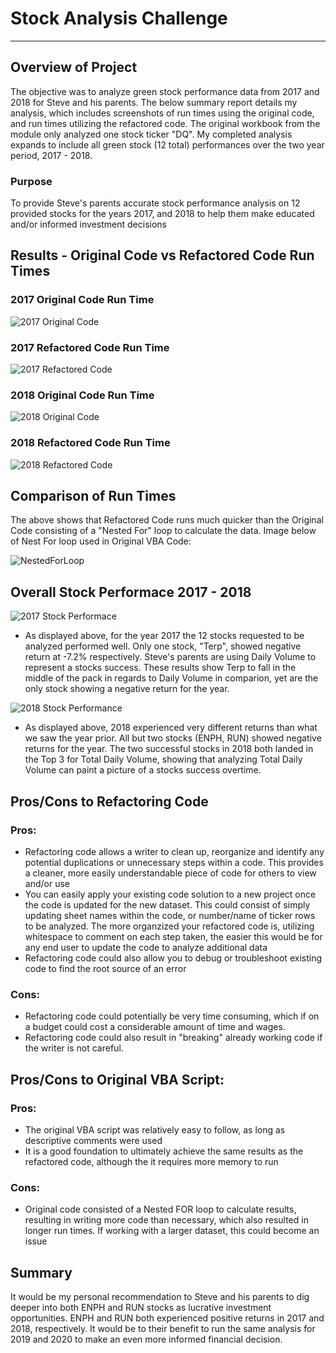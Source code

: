 # Stock Analysis Challenge
---
## Overview of Project
The objective was to analyze green stock performance data from 2017 and 2018 for Steve and his parents. The below summary report details my analysis, which includes screenshots of run times using the original code, and run times utilizing the refactored code.  The original workbook from the module only analyzed one stock ticker "DQ".  My completed analysis expands to include all green stock (12 total) performances over the two year period, 2017 - 2018.

### Purpose
To provide Steve's parents accurate stock performance analysis on 12 provided stocks for the years 2017, and 2018 to help them make educated and/or informed investment decisions

## Results - Original Code vs Refactored Code Run Times
### 2017 Original Code Run Time
![2017 Original Code](https://user-images.githubusercontent.com/89044350/131709059-6f4ee347-1e62-415b-91e2-52f0a79bad8d.PNG)

### 2017 Refactored Code Run Time
![2017 Refactored Code](https://user-images.githubusercontent.com/89044350/131709084-d6d93d3d-87e3-45cc-83ec-e2d44334fa14.PNG)

### 2018 Original Code Run Time
![2018 Original Code](https://user-images.githubusercontent.com/89044350/131709124-c808e5e1-d037-414a-bbec-ec0336fdc38f.PNG)

### 2018 Refactored Code Run Time
![2018 Refactored Code](https://user-images.githubusercontent.com/89044350/131709150-0ca955c2-98a8-49c8-8a4d-4305e25ce864.PNG)

## Comparison of Run Times
The above shows that Refactored Code runs much quicker than the Original Code consisting of a "Nested For" loop to calculate the data. 
Image below of Nest For loop used in Original VBA Code:

![NestedForLoop](https://user-images.githubusercontent.com/89044350/131711307-e54e343d-66eb-48b8-9077-f980ec52ac82.PNG)


## Overall Stock Performace 2017 - 2018
![2017 Stock Performace](https://user-images.githubusercontent.com/89044350/131676383-e5b804fd-bab0-4b95-ae55-36b5eded0c5f.PNG)

- As displayed above, for the year 2017 the 12 stocks requested to be analyzed performed well.  Only one stock, "Terp", showed negative return at -7.2% respectively. Steve's parents are using Daily Volume to represent a stocks success.  These results show Terp to fall in the middle of the pack in regards to Daily Volume in comparion, yet are the only stock showing a negative return for the year.

![2018 Stock Performance](https://user-images.githubusercontent.com/89044350/131680062-725a25c0-4e66-404a-b4b9-9abf1d4cb610.PNG)

- As displayed above, 2018 experienced very different returns than what we saw the year prior.  All but two stocks (ENPH, RUN) showed negative returns for the year. The two successful stocks in 2018 both landed in the Top 3 for Total Daily Volume, showing that analyzing Total Daily Volume can paint a picture of a stocks success overtime. 

## Pros/Cons to Refactoring Code

### Pros:
- Refactoring code allows a writer to clean up, reorganize and identify any potential duplications or unnecessary steps within a code.  This provides a cleaner, more easily understandable piece of code for others to view and/or use   
- You can easily apply your existing code solution to a new project once the code is updated for the new dataset.  This could consist of simply updating sheet names within the code, or number/name of ticker rows to be analyzed. The more organzized your refactored code is, utilizing whitespace to comment on each step taken, the easier this would be for any end user to update the code to analyze additional data
- Refactoring code could also allow you to debug or troubleshoot existing code to find the root source of an error

### Cons:
- Refactoring code could potentially be very time consuming, which if on a budget could cost a considerable amount of time and wages. 
- Refactoring code could also result in "breaking" already working code if the writer is not careful.

## Pros/Cons to Original VBA Script:
### Pros:
- The original VBA script was relatively easy to follow, as long as descriptive comments were used
- It is a good foundation to ultimately achieve the same results as the refactored code, although the it requires more memory to run

### Cons:
- Original code consisted of a Nested FOR loop to calculate results, resulting in writing more code than necessary, which also resulted in longer run times.  If working with a larger dataset, this could become an issue


## Summary
It would be my personal recommendation to Steve and his parents to dig deeper into both ENPH and RUN stocks as lucrative investment opportunities.  ENPH and RUN both experienced positive returns in 2017 and 2018, respectively.  It would be to their benefit to run the same analysis for 2019 and 2020 to make an even more informed financial decision. 





















